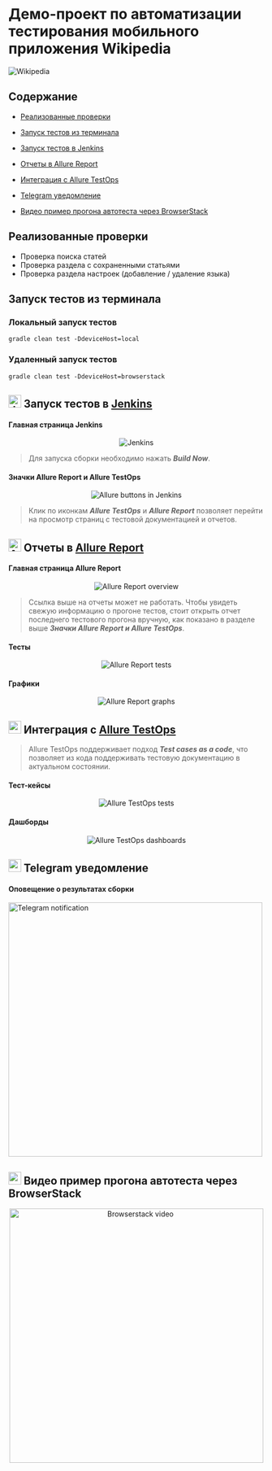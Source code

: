 # Демо-проект по автоматизации тестирования мобильного приложения Wikipedia

<img title="Wikipedia" src="src/test/resources/media/images/WikiLogo.jpg" alt="Wikipedia"/>

## Содержание

* <a href="#cases">Реализованные проверки</a>

* <a href="#console">Запуск тестов из терминала</a>

* <a href="#jenkins">Запуск тестов в Jenkins</a>

* <a href="#allure">Отчеты в Allure Report</a>

* <a href="#allure-testops">Интеграция с Allure TestOps</a>

* <a href="#telegram">Telegram уведомление</a>

* <a href="#video">Видео пример прогона автотеста через BrowserStack</a>

<a id="cases"></a>
##  Реализованные проверки

-  Проверка поиска статей
-  Проверка раздела с сохраненными статьями
-  Проверка раздела настроек (добавление / удаление языка)

<a id="console"></a>
##  Запуск тестов из терминала
### Локальный запуск тестов

```
gradle clean test -DdeviceHost=local
```

### Удаленный запуск тестов

```
gradle clean test -DdeviceHost=browserstack
```

<a id="jenkins"></a>
## <img src="src/test/resources/media/logos/Jenkins.svg" alt="Jenkins" width="25" height="25"/> Запуск тестов в [Jenkins](https://jenkins.autotests.cloud/job/mobile_automation_portfolio/)

#### Главная страница Jenkins

<p align="center">
<img title="Jenkins" src="src/test/resources/media/screenshots/Jenkins.png" alt="Jenkins"/>

> Для запуска сборки необходимо нажать <strong>*Build Now*</strong>.
</p>

#### Значки Allure Report и Allure TestOps

<p align="center">
<img title="Allure buttons in Jenkins" src="src/test/resources/media/screenshots/AllureButtons.png" alt="Allure buttons in Jenkins">

> Клик по иконкам <strong>*Allure TestOps*</strong> и <strong>*Allure Report*</strong> позволяет перейти
> на просмотр страниц с тестовой документацией и отчетов.
</p>

<a id="allure"></a>
## <img src="src/test/resources/media/logos/AllureReport.svg" alt="Allure Report" width="25" height="25"/></a> Отчеты в [Allure Report](https://jenkins.autotests.cloud/job/mobile_automation_portfolio/30/allure/)

#### Главная страница Allure Report

<p align="center">
<img title="Allure Report overview" src="src/test/resources/media/screenshots/AllureReportMain.png" alt="Allure Report overview">

> Ссылка выше на отчеты может не работать. Чтобы увидеть свежую информацию о прогоне тестов,
> стоит открыть отчет последнего тестового прогона вручную, как показано в разделе выше <strong>*Значки Allure Report и Allure TestOps*</strong>.
</p>

#### Тесты

<p align="center">
<img title="Allure Report tests" src="src/test/resources/media/screenshots/AllureTests.png" alt="Allure Report tests">
</p>

#### Графики

<p align="center">
<img title="Allure Report graphs" src="src/test/resources/media/screenshots/AllureGraphs.png" alt="Allure Report graphs">
</p>

<a id="allure-testops"></a>
## <img src="src/test/resources/media/logos/AllureTestOps.svg" width="25" height="25"/></a> Интеграция с [Allure TestOps](https://allure.autotests.cloud/project/4186/dashboards)

>Allure TestOps поддерживает подход <strong>*Test cases as a code*</strong>, что позволяет из кода поддерживать тестовую документацию в актуальном состоянии.

#### Тест-кейсы

<p align="center">
<img title="Allure TestOps tests" src="src/test/resources/media/screenshots/AllureTestOpsTests.png" alt="Allure TestOps tests">
</p>

#### Дашборды

<p align="center">
<img title="Allure TestOps dashboards" src="src/test/resources/media/screenshots/AllureTestOpsDashboards.png" alt="Allure TestOps dashboards">
</p>

<a id="telegram"></a>
## <img src="src/test/resources/media/logos/Telegram.svg" width="25" height="25"/></a> Telegram уведомление

#### Оповещение о результатах сборки

<p>
<img title="Telegram notification" src="src/test/resources/media/screenshots/Telegram.png" width="500" alt="Telegram notification">
</p>

<a id="video"></a>
## <img src="src/test/resources/media/logos/Browserstack.svg" width="25" height="25"/></a> Видео пример прогона автотеста через BrowserStack

<p align="center">
<img title="Browserstack video" src="src/test/resources/media/video/BrowserStackTestVideo.gif" width="500" alt="Browserstack video">
</p>